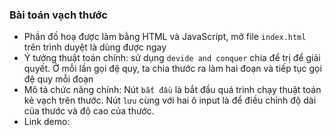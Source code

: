 ### Bài toán vạch thước

- Phần đồ hoạ được làm bằng HTML và JavaScript, mở file `index.html` trên trình duyệt là dùng được ngay
- Ý tưởng thuật toán chính: sử dụng `devide and conquer` chia để trị để giải quyết. Ở mỗi lần gọi đệ quy, ta chia thước ra làm hai đoạn và tiếp tục gọi đệ quy mỗi đoạn
- Mô tả chức năng chính: Nút `bắt đầu` là bắt đầu quá trình chạy thuật toán kẻ vạch trên thước. Nút `lưu` cùng với hai ô input là để điều chỉnh độ dài của thước và độ cao của thước.
- Link demo:
